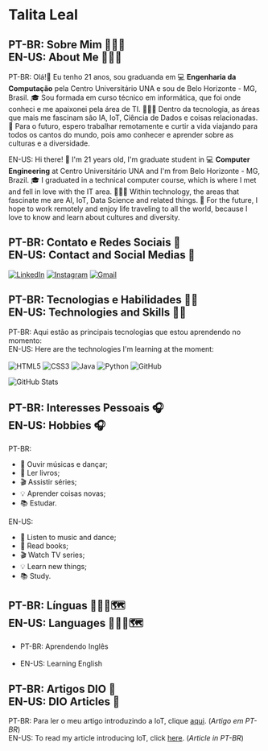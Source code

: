 # Talita Leal

## PT-BR: Sobre Mim 🙋🏽‍♀️ </br>EN-US: About Me 🙋🏽‍♀️
PT-BR: Olá!👋  Eu tenho 21 anos, sou graduanda em 💻 **Engenharia da Computação** pela Centro Universitário UNA e sou de Belo Horizonte - MG, Brasil. 🎓 Sou formada em curso técnico em informática, que foi onde conheci e me apaixonei pela área de TI. 👩🏽‍💻 Dentro da tecnologia, as áreas que mais me fascinam são IA, IoT, Ciência de Dados e coisas relacionadas. 🚀 Para o futuro, espero trabalhar remotamente e curtir a vida viajando para todos os cantos do mundo, pois amo conhecer e aprender sobre as culturas e a diversidade. 

EN-US: Hi there! 👋 I'm 21 years old, I'm graduate student in 💻 **Computer Engineering** at Centro Universitário UNA and I'm from Belo Horizonte - MG, Brazil. 🎓 I graduated in a technical computer course, which is where I met and fell in love with the IT area. 👩🏽‍💻 Within technology, the areas that fascinate me are AI, IoT, Data Science and related things. 🚀 For the future, I hope to work remotely and enjoy life traveling to all the world, because I love to know and learn about cultures and diversity. 


## PT-BR: Contato e Redes Sociais 📲 <br>EN-US: Contact and Social Medias 📲
[![LinkedIn](https://img.shields.io/badge/LinkedIn-000?style=for-the-badge&logo=linkedin&logoColor=0E76A8)](https://www.linkedin.com/in/talita-leal-53ab001b0/)
[![Instagram](https://img.shields.io/badge/Instagram-000?style=for-the-badge&logo=instagram)](https://www.instagram.com/tata.leals/)
[![Gmail](https://img.shields.io/badge/Gmail-000?style=for-the-badge&logo=gmail&logoColor=red)](mailto:talitaleal554@gmail.com)

## PT-BR: Tecnologias e Habilidades 🤸‍♀️ <br> EN-US: Technologies and Skills 🤸‍♀️  
PT-BR: Aqui estão as principais tecnologias que estou aprendendo no momento:<br> 
EN-US: Here are the technologies I'm learning at the moment:<br>
<br>
![HTML5](https://img.shields.io/badge/HTML5-000?style=for-the-badge&logo=html5)
![CSS3](https://img.shields.io/badge/CSS3-000?style=for-the-badge&logo=css3&logoColor=264CE4)
![Java](https://img.shields.io/badge/Java-000?style=for-the-badge&logo=java)
![Python](https://img.shields.io/badge/Python-000?style=for-the-badge&logo=python)
![GitHub](https://img.shields.io/badge/github-000?style=for-the-badge&logo=github)

![GitHub Stats](https://github-readme-stats.vercel.app/api?username=talitals&theme=midnight-purple&show_icons=true&) 



## PT-BR: Interesses Pessoais 🎧 <br> EN-US: Hobbies 🎧 
PT-BR:
* 🎵 Ouvir músicas e dançar; 
* 📖 Ler livros;
* 🎬 Assistir séries;
* 💡 Aprender coisas novas;
* 📚 Estudar.

EN-US:
* 🎵 Listen to music and dance; 
* 📖 Read books;
* 🎬 Watch TV series;
* 💡 Learn new things;
* 📚 Study.

## PT-BR: Línguas 🧏🏽‍♀️🗺  <br> EN-US: Languages 🧏🏽‍♀️🗺
* PT-BR: Aprendendo Inglês <br><br>
* EN-US: Learning English 


## PT-BR: Artigos DIO 📄 <br> EN-US: DIO Articles 📄
PT-BR: Para ler o meu artigo introduzindo a IoT, clique [aqui](https://web.dio.me/articles/iot-e-a-casa-do-futuro?back=%2Farticles&page=1&order=oldest). (_Artigo em PT-BR_) <br>
EN-US: To read my article introducing IoT, click [here](https://web.dio.me/articles/iot-e-a-casa-do-futuro?back=%2Farticles&page=1&order=oldest). (_Article in PT-BR_)



